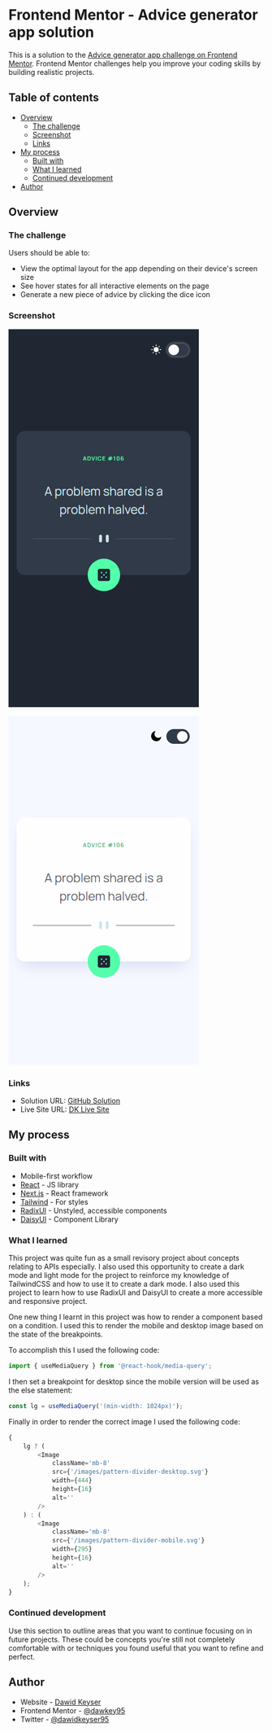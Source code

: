 # Frontend Mentor - Advice generator app solution

This is a solution to the [Advice generator app challenge on Frontend Mentor](https://www.frontendmentor.io/challenges/advice-generator-app-QdUG-13db). Frontend Mentor challenges help you improve your coding skills by building realistic projects.

## Table of contents

- [Overview](#overview)
  - [The challenge](#the-challenge)
  - [Screenshot](#screenshot)
  - [Links](#links)
- [My process](#my-process)
  - [Built with](#built-with)
  - [What I learned](#what-i-learned)
  - [Continued development](#continued-development)
- [Author](#author)

## Overview

### The challenge

Users should be able to:

- View the optimal layout for the app depending on their device's screen size
- See hover states for all interactive elements on the page
- Generate a new piece of advice by clicking the dice icon

### Screenshot

![](./public/images/Advice%20Generator%20Dark.png)

![](./public/images/Advice%20Generator%20Light.png)

### Links

- Solution URL: [GitHub Solution](https://github.com/dawkey95/advice-generator-fem)
- Live Site URL: [DK Live Site](https://dk-advice-generator.vercel.app/)

## My process

### Built with

- Mobile-first workflow
- [React](https://reactjs.org/) - JS library
- [Next.js](https://nextjs.org/) - React framework
- [Tailwind](https://tailwindcss.com/) - For styles
- [RadixUI](https://www.radix-ui.com/) - Unstyled, accessible components
- [DaisyUI](https://daisyui.com/) - Component Library

### What I learned

This project was quite fun as a small revisory project about concepts relating to APIs especially. I also used this opportunity to create a dark mode and light mode for the project to reinforce my knowledge of TailwindCSS and how to use it to create a dark mode. I also used this project to learn how to use RadixUI and DaisyUI to create a more accessible and responsive project.

One new thing I learnt in this project was how to render a component based on a condition. I used this to render the mobile and desktop image based on the state of the breakpoints.

To accomplish this I used the following code:

```js
import { useMediaQuery } from '@react-hook/media-query';
```

I then set a breakpoint for desktop since the mobile version will be used as the else statement:

```js
const lg = useMediaQuery('(min-width: 1024px)');
```

Finally in order to render the correct image I used the following code:

```js
{
	lg ? (
		<Image
			className='mb-8'
			src={'/images/pattern-divider-desktop.svg'}
			width={444}
			height={16}
			alt=''
		/>
	) : (
		<Image
			className='mb-8'
			src={'/images/pattern-divider-mobile.svg'}
			width={295}
			height={16}
			alt=''
		/>
	);
}
```

### Continued development

Use this section to outline areas that you want to continue focusing on in future projects. These could be concepts you're still not completely comfortable with or techniques you found useful that you want to refine and perfect.

## Author

- Website - [Dawid Keyser](dk-personal.netlify.app)
- Frontend Mentor - [@dawkey95](https://www.frontendmentor.io/profile/dawkey95)
- Twitter - [@dawidkeyser95](https://twitter.com/dawidkeyser95)
